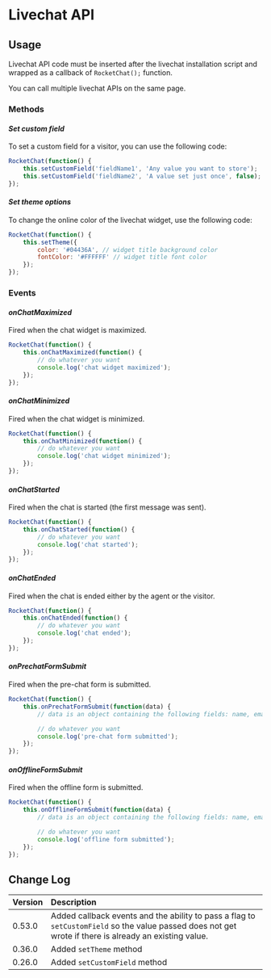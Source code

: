 # Livechat API

## Usage

Livechat API code must be inserted after the livechat installation script and wrapped as a callback of `RocketChat();` function.

You can call multiple livechat APIs on the same page.

### Methods

#### _Set custom field_

To set a custom field for a visitor, you can use the following code:

```javascript
RocketChat(function() {
    this.setCustomField('fieldName1', 'Any value you want to store');
    this.setCustomField('fieldName2', 'A value set just once', false); // you can pass false as the third parameter to not overwrite an already set value
});
```

#### _Set theme options_

To change the online color of the livechat widget, use the following code:

```javascript
RocketChat(function() {
    this.setTheme({
        color: '#04436A', // widget title background color
        fontColor: '#FFFFFF' // widget title font color
    });
});
```

### Events

#### _onChatMaximized_

Fired when the chat widget is maximized.

```javascript
RocketChat(function() {
    this.onChatMaximized(function() {
        // do whatever you want
        console.log('chat widget maximized');
    });
});
```

#### _onChatMinimized_

Fired when the chat widget is minimized.

```javascript
RocketChat(function() {
    this.onChatMinimized(function() {
        // do whatever you want
        console.log('chat widget minimized');
    });
});
```

#### _onChatStarted_

Fired when the chat is started (the first message was sent).

```javascript
RocketChat(function() {
    this.onChatStarted(function() {
        // do whatever you want
        console.log('chat started');
    });
});
```

#### _onChatEnded_

Fired when the chat is ended either by the agent or the visitor.

```javascript
RocketChat(function() {
    this.onChatEnded(function() {
        // do whatever you want
        console.log('chat ended');
    });
});
```

#### _onPrechatFormSubmit_

Fired when the pre-chat form is submitted.

```javascript
RocketChat(function() {
    this.onPrechatFormSubmit(function(data) {
        // data is an object containing the following fields: name, email and deparment (the department _id)

        // do whatever you want
        console.log('pre-chat form submitted');
    });
});
```

#### _onOfflineFormSubmit_

Fired when the offline form is submitted.

```javascript
RocketChat(function() {
    this.onOfflineFormSubmit(function(data) {
        // data is an object containing the following fields: name, email and message

        // do whatever you want
        console.log('offline form submitted');
    });
});
```

## Change Log

| Version | Description                                                                                                                                            |
| :------ | :----------------------------------------------------------------------------------------------------------------------------------------------------- |
| 0.53.0  | Added callback events and the ability to pass a flag to `setCustomField` so the value passed does not get wrote if there is already an existing value. |
| 0.36.0  | Added `setTheme` method                                                                                                                                |
| 0.26.0  | Added `setCustomField` method                                                                                                                          |
